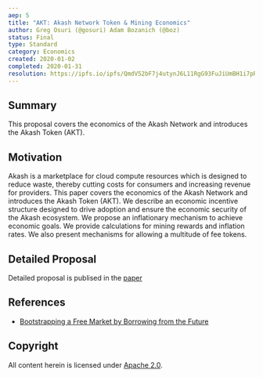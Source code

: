 ```yaml
---
aep: 5
title: "AKT: Akash Network Token & Mining Economics"
author: Greg Osuri (@gosuri) Adam Bozanich (@boz)
status: Final
type: Standard
category: Economics
created: 2020-01-02
completed: 2020-01-31
resolution: https://ipfs.io/ipfs/QmdV52bF7j4utynJ6L11RgG93FuJiUmBH1i7pRD6NjUt6B
---
```


## Summary

This proposal covers the economics of the Akash Network and introduces the Akash Token (AKT).

## Motivation

Akash is a marketplace for cloud compute resources which is designed to reduce waste, thereby cutting costs for consumers and increasing revenue for providers. This paper covers the economics of the Akash Network and introduces the Akash Token (AKT). We describe an economic incentive structure designed to drive adoption and ensure the economic security of the Akash ecosystem. We propose an inflationary mechanism to achieve economic goals. We provide calculations for mining rewards and inflation rates. We also present mechanisms for allowing a multitude of fee tokens.

## Detailed Proposal

Detailed proposal is publised in the [paper](https://github.com/akash-network/AEP/blob/main/spec/aep-2/economics.pdf)

## References

- [Bootstrapping a Free Market by Borrowing from the Future](https://akash.network/blog/bootstrapping-a-free-market-by-borrowing-from-the-future/)

## Copyright

All content herein is licensed under [Apache 2.0](https://www.apache.org/licenses/LICENSE-2.0).
